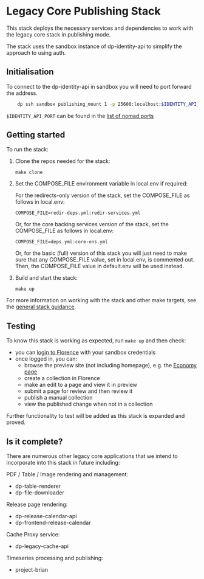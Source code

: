 # Legacy Core Publishing Stack

This stack deploys the necessary services and dependencies to work with the legacy core stack in publishing mode.

The stack uses the sandbox instance of dp-identity-api to simplify the approach to using auth.

## Initialisation

To connect to the dp-identity-api in sandbox you will need to port forward the address.

```sh
    dp ssh sandbox publishing_mount 1 -p 25600:localhost:$IDENTITY_API_PORT
```

`$IDENTITY_API_PORT` can be found in the [list of nomad ports](https://github.com/ONSdigital/dp-setup/blob/awsb/PORTS.md)

## Getting started

To run the stack:

1. Clone the repos needed for the stack:

   ```shell
   make clone
   ```

2. Set the COMPOSE_FILE environment variable in local.env if required:

    For the redirects-only version of the stack, set the COMPOSE_FILE as follows in local.env:
  
     ```shell
     COMPOSE_FILE=redir-deps.yml:redir-services.yml
     ```
  
    Or, for the core backing services version of the stack, set the COMPOSE_FILE as follows in local.env:
  
     ```shell
    COMPOSE_FILE=deps.yml:core-ons.yml
     ```
  
    Or, for the basic (full) version of this stack you will just need to make sure that any COMPOSE_FILE value, set in local.env, is commented out.
    Then, the COMPOSE_FILE value in default.env will be used instead.

3. Build and start the stack:

   ```shell
   make up
   ```

For more information on working with the stack and other make targets, see the [general stack guidance](../README.md#general-guidance-for-each-stack).

## Testing

To know this stack is working as expected, run `make up` and then check:

- you can [login to Florence](http://localhost:8081/florence/login) with your sandbox credentials
- once logged in, you can:
  - browse the preview site (not including homepage), e.g. the [Economy page](http://localhost:8081/economy)
  - create a collection in Florence
  - make an edit to a page and view it in preview
  - submit a page for review and then review it
  - publish a manual collection
  - view the published change when not in a collection

Further functionality to test will be added as this stack is expanded and proved.

## Is it complete?

There are numerous other legacy core applications that we intend to incorporate into this stack in future including:

PDF / Table / Image rendering and management:

- dp-table-renderer
- dp-file-downloader

Release page rendering:

- dp-release-calendar-api
- dp-frontend-release-calendar

Cache Proxy service:

- dp-legacy-cache-api

Timeseries processing and publishing:

- project-brian
